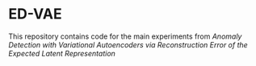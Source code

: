 # ED-VAE
This repository contains code for the main experiments from *Anomaly Detection with Variational Autoencoders via Reconstruction Error of the Expected Latent Representation*
